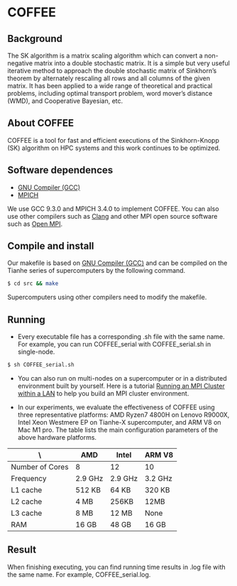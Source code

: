 # COFFEE
## Background
The SK algorithm is a matrix scaling algorithm which can convert a non-negative matrix into a double stochastic matrix. It is a simple but very useful iterative method to approach the double stochastic matrix of Sinkhorn’s theorem by alternately rescaling all rows and all columns of the given matrix. It has been applied to a wide range of theoretical and practical problems, including optimal transport problem, word mover’s distance (WMD), and Cooperative Bayesian, etc. 

## About COFFEE
COFFEE is a tool for fast and efficient executions of the Sinkhorn-Knopp (SK) algorithm on HPC systems and this work continues to be optimized. 

## Software dependences
* [GNU Compiler (GCC)](https://gcc.gnu.org/)
* [MPICH](https://mpich.org/)

We use GCC 9.3.0 and MPICH 3.4.0 to implement COFFEE. You can also use other compilers such as [Clang](https://clang.llvm.org/) and other MPI open source software such as [Open MPI](https://www.open-mpi.org/).

## Compile and install
Our makefile is based on [GNU Compiler (GCC)](https://gcc.gnu.org/) and can be compiled on the Tianhe series of supercomputers by the following command.
```bash
$ cd src && make
```
Supercomputers using other compilers need to modify the makefile.

## Running
* Every executable file has a corresponding .sh file with the same name.
For example, you can run COFFEE_serial with COFFEE_serial.sh in single-node.
```bash
$ sh COFFEE_serial.sh
```
* You can also run on multi-nodes on a supercomputer or in a distributed environment built by yourself. Here is a tutorial [Running an MPI Cluster within a LAN](https://mpitutorial.com/tutorials/running-an-mpi-cluster-within-a-lan/) to help you build an MPI cluster environment.

* In our experiments, we evaluate the effectiveness of COFFEE using three representative platforms: AMD Ryzen7 4800H on Lenovo R9000X, Intel Xeon Westmere EP on Tianhe-X supercomputer, and ARM V8 on Mac M1 pro. The table lists the main configuration parameters of the above hardware platforms.

\                |AMD    |Intel  |ARM V8 |
-----------------|-------|-------|-------|
Number of Cores  |8      |12     |10     |
Frequency        |2.9 GHz|2.9 GHz|3.2 GHz|
L1 cache         |512 KB |64 KB  |320 KB |
L2 cache         |4 MB   |256KB  |12MB   |
L3 cache         |8 MB   |12 MB  |None   |
RAM              |16 GB  |48 GB  |16 GB  |

## Result
When finishing executing, you can find running time results in .log file with the same name.
For example, COFFEE_serial.log.
